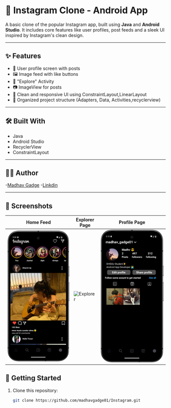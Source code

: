 # 📸 Instagram Clone - Android App

A basic clone of the popular Instagram app, built using **Java** and **Android Studio**. It includes core features like user profiles, post feeds and a sleek UI inspired by Instagram's clean design.

---

## ✨ Features

- 🧍 User profile screen with posts
- 🖼️ Image feed with like buttons
- 🔎 "Explore" Activity
- 📷 ImageView for posts 
- 📱 Clean and responsive UI using ConstraintLayout,LinearLayout
- 📁 Organized project structure (Adapters, Data, Activities,recyclerview)
---

## 🛠️ Built With

- Java
- Android Studio
- RecyclerView
- ConstraintLayout
---
## 👨‍💻 Author
-[Madhav Gadge](https://github.com/madhavgadge)
-[Linkdin](https://www.linkedin.com/in/madhav-gadge-610177343?utm_source=share&utm_campaign=share_via&utm_content=profile&utm_medium=android_app)


---

## 📸 Screenshots

| Home Feed | Explorer Page |Profile Page |
|-----------|--------------|---------------|
| ![Home](insta_front.png) | ![Explorer](instaexpro.png) |![Profile](intapro.png) |

## 🚀 Getting Started

1. Clone this repository:
   ```bash
   git clone https://github.com/madhavgadge01/Instagram.git

